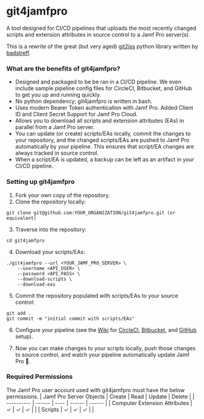 # git4jamfpro

A tool designed for CI/CD pipelines that uploads the most recently changed scripts and extension attributes in source control to a Jamf Pro server(s).

This is a rewrite of the great (but very aged) [git2jss](https://github.com/badstreff/git2jss) python library written by [badstreff](https://github.com/badstreff).

### What are the benefits of git4jamfpro?

- Designed and packaged to be be ran in a CI/CD pipeline. We even include sample pipeline config files for CircleCI, Bitbucket, and GitHub to get you up and running quickly.
- No python dependency; git4jamfpro is written in bash.
- Uses modern Bearer Token authentication with Jamf Pro. Added Client ID and Client Secret Support for Jamf Pro Cloud.
- Allows you to download all scripts and extension attributes (EAs) in parallel from a Jamf Pro server.
- You can update (or create) scripts/EAs locally, commit the changes to your repository, and the changed scripts/EAs are pushed to Jamf Pro automatically by your pipeline. This ensures that script/EA changes are always tracked in source control.
- When a script/EA is updated, a backup can be left as an artifact in your CI/CD pipeline.

### Setting up git4jamfpro

1. Fork your own copy of the repository.
2. Clone the repository locally:

```
git clone git@github.com:YOUR_ORGANIZATION/git4jamfpro.git (or equivalent)
```

3. Traverse into the repository:

```
cd git4jamfpro
```

4. Download your scripts/EAs:

```
./git4jamfpro --url <YOUR_JAMF_PRO_SERVER> \
    --username <API_USER> \
    --password <API_PASS> \
    --download-scripts \
    --download-eas
```

5. Commit the repository populated with scripts/EAs to your source control:

```
git add .
git commit -m "initial commit with scripts/EAs"
```

6. Configure your pipeline (see the [Wiki](https://github.com/alectrona/git4jamfpro/wiki) for [CircleCI](https://github.com/alectrona/git4jamfpro/wiki/Deploy-in-CircleCI), [Bitbucket](https://github.com/alectrona/git4jamfpro/wiki/Deploy-in-Bitbucket), and [GitHub](https://github.com/alectrona/git4jamfpro/wiki/Deploy-in-GitHub) setup).

7. Now you can make changes to your scripts locally, push those changes to source control, and watch your pipeline automatically update Jamf Pro 🤯.

### Required Permissions

The Jamf Pro user account used with git4jamfpro must have the below permissions.
| Jamf Pro Server Objects | Create | Read | Update | Delete |
| ---------- | ------ | ---- | ------ | ------ |
| Computer Extension Attributes | ✓ | ✓ | ✓ | |
| Scripts | ✓ | ✓ | ✓ | |
